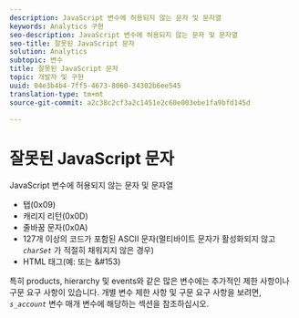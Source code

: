 ```yaml
---
description: JavaScript 변수에 허용되지 않는 문자 및 문자열
keywords: Analytics 구현
seo-description: JavaScript 변수에 허용되지 않는 문자 및 문자열
seo-title: 잘못된 JavaScript 문자
solution: Analytics
subtopic: 변수
title: 잘못된 JavaScript 문자
topic: 개발자 및 구현
uuid: 04e3b4b4-7ff5-4673-8060-34302b6ee545
translation-type: tm+mt
source-git-commit: a2c38c2cf3a2c1451e2c60e003ebe1fa9bfd145d

---
```



# 잘못된 JavaScript 문자

JavaScript 변수에 허용되지 않는 문자 및 문자열

* 탭(0x09)
* 캐리지 리턴(0x0D)
* 줄바꿈 문자(0x0A)
* 127개 이상의 코드가 포함된 ASCII 문자(멀티바이트 문자가 활성화되지 않고 *`charSet`* 가 적절히 채워지지 않은 경우)
* HTML 태그(예:<b></b> 또는 &amp;#153)

특히 products, hierarchy 및 events와 같은 많은 변수에는 추가적인 제한 사항이나 구문 요구 사항이 있습니다. 개별 변수 제한 사항 및 구문 요구 사항을 보려면, *`s_account`* 변수 매개 변수에 해당하는 섹션을 참조하십시오.
